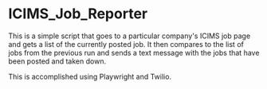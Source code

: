 # ICIMS_Job_Reporter

This is a simple script that goes to a particular company's ICIMS job page and gets a list of the currently posted job. It then compares to the list of jobs from the previous run and sends a text message with the jobs that have been posted and taken down.

This is accomplished using Playwright and Twilio. 